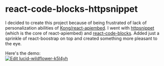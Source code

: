 # react-code-blocks-httpsnippet

I decided to create this project because of being frustrated of lack of personalization abilities of [Kong/react-apiembed](https://github.com/Kong/react-apiembed). I went with [httpsnippet](https://github.com/kong/httpsnippet) (which is the core of react-apiembed) and [react-code-blocks](https://github.com/rajinwonderland/react-code-blocks). Added just a sprinkle of react-boostrap on top and created something more pleasant to the eye.

Here's the demo:<br>
[![Edit lucid-wildflower-k5l4yh](https://codesandbox.io/static/img/play-codesandbox.svg)](https://codesandbox.io/s/lucid-wildflower-k5l4yh?fontsize=14&hidenavigation=1&theme=dark)
